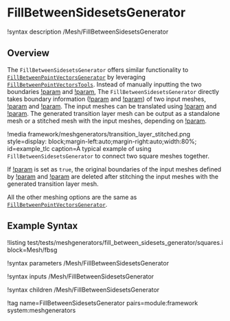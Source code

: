 # FillBetweenSidesetsGenerator

!syntax description /Mesh/FillBetweenSidesetsGenerator

## Overview

The `FillBetweenSidesetsGenerator` offers similar functionality to [`FillBetweenPointVectorsGenerator`](/FillBetweenPointVectorsGenerator.md) by leveraging [`FillBetweenPointVectorsTools`](/FillBetweenPointVectorsTools.md). Instead of manually inputting the two boundaries [!param](/Mesh/FillBetweenPointVectorsGenerator/positions_vector_1) and [!param](/Mesh/FillBetweenPointVectorsGenerator/positions_vector_2), The `FillBetweenSidesetsGenerator` directly takes boundary information ([!param](/Mesh/FillBetweenSidesetsGenerator/boundary_1) and [!param](/Mesh/FillBetweenSidesetsGenerator/boundary_2)) of two input meshes, [!param](/Mesh/FillBetweenSidesetsGenerator/input_mesh_1) and [!param](/Mesh/FillBetweenSidesetsGenerator/input_mesh_2). The input meshes can be translated using [!param](/Mesh/FillBetweenSidesetsGenerator/mesh_1_shift) and [!param](/Mesh/FillBetweenSidesetsGenerator/mesh_2_shift). The generated transition layer mesh can be output as a standalone mesh or a stitched mesh with the input meshes, depending on [!param](/Mesh/FillBetweenSidesetsGenerator/keep_inputs).

!media framework/meshgenerators/transition_layer_stitched.png
      style=display: block;margin-left:auto;margin-right:auto;width:80%;
      id=example_tlc
      caption=A typical example of using `FillBetweenSidesetsGenerator` to connect two square meshes together.

If [!param](/Mesh/FillBetweenSidesetsGenerator/keep_inputs) is set as `true`, the original boundaries of the input meshes defined by [!param](/Mesh/FillBetweenSidesetsGenerator/boundary_1) and [!param](/Mesh/FillBetweenSidesetsGenerator/boundary_2) are deleted after stitching the input meshes with the generated transition layer mesh.

All the other meshing options are the same as [`FillBetweenPointVectorsGenerator`](/FillBetweenPointVectorsGenerator.md).

## Example Syntax

!listing test/tests/meshgenerators/fill_between_sidesets_generator/squares.i block=Mesh/fbsg

!syntax parameters /Mesh/FillBetweenSidesetsGenerator

!syntax inputs /Mesh/FillBetweenSidesetsGenerator

!syntax children /Mesh/FillBetweenSidesetsGenerator

!tag name=FillBetweenSidesetsGenerator pairs=module:framework system:meshgenerators
